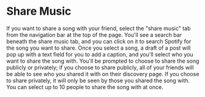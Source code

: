 # Share Music

If you want to share a song with your friend, select the "share music" tab from
the navigation bar at the top of the page. You'll see a search bar beneath the
share music tab, and you can click on it to search Spotify for the song you want
to share. Once you select a song, a draft of a post will pop up with a text
field for you to add a caption, and you'll select who you want to share the song
with. You'll be prompted to choose to share the song publicly or privately; if
you choose to share publicly, all of your friends will be able to see who you
shared it with on their discovery page. If you choose to share privately, it
will only be seen by those you shared the song with. You can select up to 10
people to share the song with at once.
